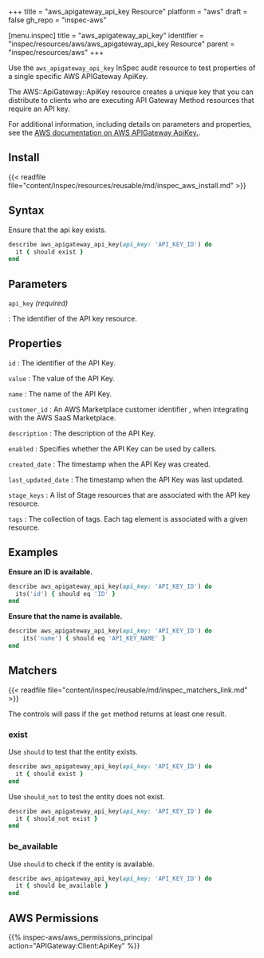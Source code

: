 +++
title = "aws_apigateway_api_key Resource"
platform = "aws"
draft = false
gh_repo = "inspec-aws"

[menu.inspec]
title = "aws_apigateway_api_key"
identifier = "inspec/resources/aws/aws_apigateway_api_key Resource"
parent = "inspec/resources/aws"
+++

Use the `aws_apigateway_api_key` InSpec audit resource to test properties of a single specific AWS APIGateway ApiKey.

The AWS::ApiGateway::ApiKey resource creates a unique key that you can distribute to clients who are executing API Gateway Method resources that require an API key.

For additional information, including details on parameters and properties, see the [AWS documentation on AWS APIGateway ApiKey.](https://docs.aws.amazon.com/AWSCloudFormation/latest/UserGuide/aws-resource-apigateway-apikey.html).

## Install

{{< readfile file="content/inspec/resources/reusable/md/inspec_aws_install.md" >}}

## Syntax

Ensure that the api key exists.

```ruby
describe aws_apigateway_api_key(api_key: 'API_KEY_ID') do
  it { should exist }
end
```

## Parameters

`api_key` _(required)_

: The identifier of the API key resource.

## Properties

`id`
: The identifier of the API Key.

`value`
: The value of the API Key.

`name`
: The name of the API Key.

`customer_id`
: An AWS Marketplace customer identifier , when integrating with the AWS SaaS Marketplace.

`description`
: The description of the API Key.

`enabled`
: Specifies whether the API Key can be used by callers.

`created_date`
: The timestamp when the API Key was created.

`last_updated_date`
: The timestamp when the API Key was last updated.

`stage_keys`
: A list of Stage resources that are associated with the API key resource.

`tags`
: The collection of tags. Each tag element is associated with a given resource.

## Examples

**Ensure an ID is available.**

```ruby
describe aws_apigateway_api_key(api_key: 'API_KEY_ID') do
  its('id') { should eq 'ID' }
end
```

**Ensure that the name is available.**

```ruby
describe aws_apigateway_api_key(api_key: 'API_KEY_ID') do
    its('name') { should eq 'API_KEY_NAME' }
end
```

## Matchers

{{< readfile file="content/inspec/reusable/md/inspec_matchers_link.md" >}}

The controls will pass if the `get` method returns at least one result.

### exist

Use `should` to test that the entity exists.

```ruby
describe aws_apigateway_api_key(api_key: 'API_KEY_ID') do
  it { should exist }
end
```

Use `should_not` to test the entity does not exist.

```ruby
describe aws_apigateway_api_key(api_key: 'API_KEY_ID') do
  it { should_not exist }
end
```

### be_available

Use `should` to check if the entity is available.

```ruby
describe aws_apigateway_api_key(api_key: 'API_KEY_ID') do
  it { should be_available }
end
```

## AWS Permissions

{{% inspec-aws/aws_permissions_principal action="APIGateway:Client:ApiKey" %}}

